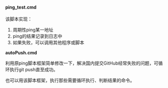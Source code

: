 #### ping_test.cmd

该脚本实现：

1. 周期性ping某一地址
2. ping的结果记录到日志中
3. 如果失败，可以调用其他程序或脚本



**autoPush.cmd** 

利用原ping脚本框架简单修改一下，解决国内提交GitHub经常失败的问题，可循环执行git push直至成功。

也可以用该脚本框架，执行那些需要循环执行、判断结果的命令。



